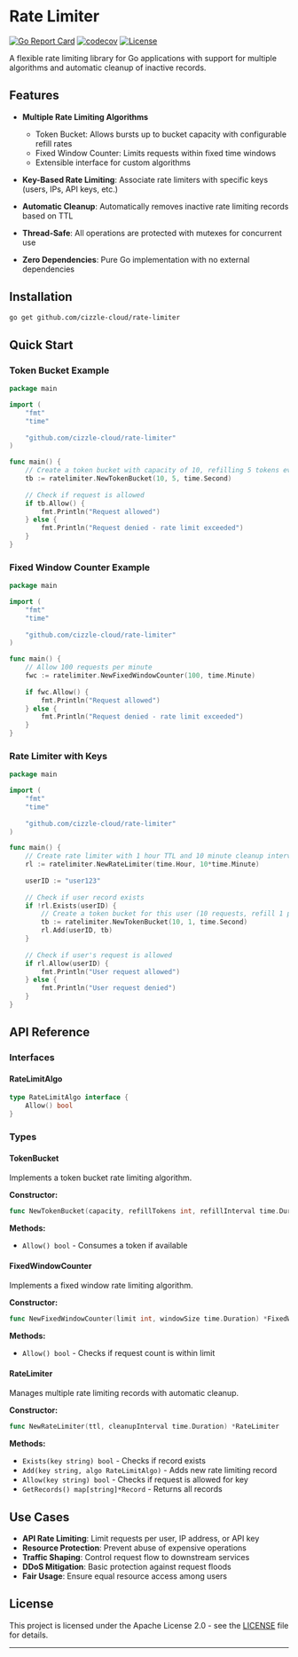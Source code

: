 # Rate Limiter

[![Go Report Card](https://goreportcard.com/badge/github.com/cizzle-cloud/rate-limiter)](https://goreportcard.com/report/github.com/cizzle-cloud/rate-limiter)
[![codecov](https://codecov.io/gh/cizzle-cloud/rate-limiter/branch/main/graph/badge.svg)](https://codecov.io/gh/cizzle-cloud/rate-limiter)
[![License](https://img.shields.io/badge/license-Apache%202.0-green.svg)](LICENSE)

A flexible rate limiting library for Go applications with support for multiple algorithms and automatic cleanup of inactive records.

## Features

- **Multiple Rate Limiting Algorithms**
  - Token Bucket: Allows bursts up to bucket capacity with configurable refill rates
  - Fixed Window Counter: Limits requests within fixed time windows
  - Extensible interface for custom algorithms

- **Key-Based Rate Limiting**: Associate rate limiters with specific keys (users, IPs, API keys, etc.)
- **Automatic Cleanup**: Automatically removes inactive rate limiting records based on TTL
- **Thread-Safe**: All operations are protected with mutexes for concurrent use
- **Zero Dependencies**: Pure Go implementation with no external dependencies

## Installation

```bash
go get github.com/cizzle-cloud/rate-limiter
```

## Quick Start

### Token Bucket Example

```go
package main

import (
    "fmt"
    "time"
    
    "github.com/cizzle-cloud/rate-limiter"
)

func main() {
    // Create a token bucket with capacity of 10, refilling 5 tokens every second
    tb := ratelimiter.NewTokenBucket(10, 5, time.Second)
    
    // Check if request is allowed
    if tb.Allow() {
        fmt.Println("Request allowed")
    } else {
        fmt.Println("Request denied - rate limit exceeded")
    }
}
```

### Fixed Window Counter Example

```go
package main

import (
    "fmt"
    "time"
    
    "github.com/cizzle-cloud/rate-limiter"
)

func main() {
    // Allow 100 requests per minute
    fwc := ratelimiter.NewFixedWindowCounter(100, time.Minute)
    
    if fwc.Allow() {
        fmt.Println("Request allowed")
    } else {
        fmt.Println("Request denied - rate limit exceeded")
    }
}
```

### Rate Limiter with Keys

```go
package main

import (
    "fmt"
    "time"
    
    "github.com/cizzle-cloud/rate-limiter"
)

func main() {
    // Create rate limiter with 1 hour TTL and 10 minute cleanup interval
    rl := ratelimiter.NewRateLimiter(time.Hour, 10*time.Minute)
    
    userID := "user123"
    
    // Check if user record exists
    if !rl.Exists(userID) {
        // Create a token bucket for this user (10 requests, refill 1 per second)
        tb := ratelimiter.NewTokenBucket(10, 1, time.Second)
        rl.Add(userID, tb)
    }
    
    // Check if user's request is allowed
    if rl.Allow(userID) {
        fmt.Println("User request allowed")
    } else {
        fmt.Println("User request denied")
    }
}
```

## API Reference

### Interfaces

#### RateLimitAlgo
```go
type RateLimitAlgo interface {
    Allow() bool
}
```

### Types

#### TokenBucket
Implements a token bucket rate limiting algorithm.

**Constructor:**
```go
func NewTokenBucket(capacity, refillTokens int, refillInterval time.Duration) *TokenBucket
```

**Methods:**
- `Allow() bool` - Consumes a token if available

#### FixedWindowCounter
Implements a fixed window rate limiting algorithm.

**Constructor:**
```go
func NewFixedWindowCounter(limit int, windowSize time.Duration) *FixedWindowCounter
```

**Methods:**
- `Allow() bool` - Checks if request count is within limit

#### RateLimiter
Manages multiple rate limiting records with automatic cleanup.

**Constructor:**
```go
func NewRateLimiter(ttl, cleanupInterval time.Duration) *RateLimiter
```

**Methods:**
- `Exists(key string) bool` - Checks if record exists
- `Add(key string, algo RateLimitAlgo)` - Adds new rate limiting record
- `Allow(key string) bool` - Checks if request is allowed for key
- `GetRecords() map[string]*Record` - Returns all records

## Use Cases

- **API Rate Limiting**: Limit requests per user, IP address, or API key
- **Resource Protection**: Prevent abuse of expensive operations
- **Traffic Shaping**: Control request flow to downstream services
- **DDoS Mitigation**: Basic protection against request floods
- **Fair Usage**: Ensure equal resource access among users

## License

This project is licensed under the Apache License 2.0 - see the [LICENSE](LICENSE) file for details.

---